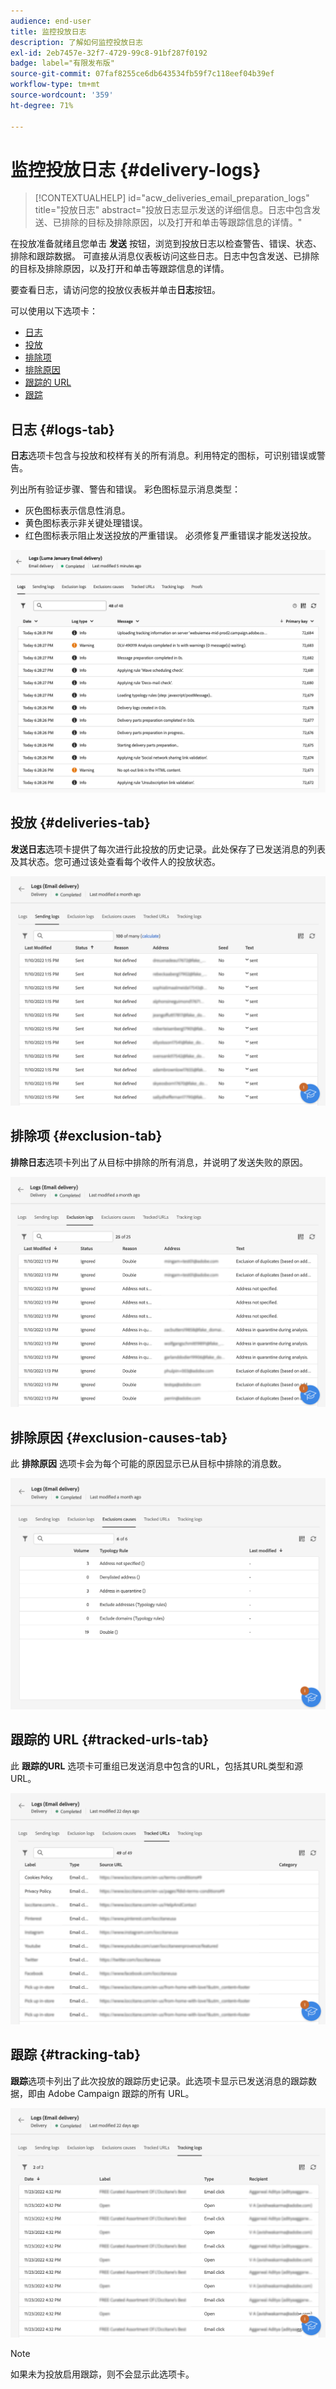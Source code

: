 ```yaml
---
audience: end-user
title: 监控投放日志
description: 了解如何监控投放日志
exl-id: 2eb7457e-32f7-4729-99c8-91bf287f0192
badge: label="有限发布版"
source-git-commit: 07faf8255ce6db643534fb59f7c118eef04b39ef
workflow-type: tm+mt
source-wordcount: '359'
ht-degree: 71%

---
```


# 监控投放日志 {#delivery-logs}

>[!CONTEXTUALHELP]
>id="acw_deliveries_email_preparation_logs"
>title="投放日志"
>abstract="投放日志显示发送的详细信息。日志中包含发送、已排除的目标及排除原因，以及打开和单击等跟踪信息的详情。"

在投放准备就绪且您单击 **发送** 按钮，浏览到投放日志以检查警告、错误、状态、排除和跟踪数据。 可直接从消息仪表板访问这些日志。日志中包含发送、已排除的目标及排除原因，以及打开和单击等跟踪信息的详情。

要查看日志，请访问您的投放仪表板并单击&#x200B;**日志**&#x200B;按钮。

可以使用以下选项卡：

* [日志](#logs-tab)
* [投放](#deliveries-tab)
* [排除项](#exclusion-tab)
* [排除原因](#exclusion-causes)
* [跟踪的 URL](#tracked-urls)
* [跟踪](#tracking)

## 日志 {#logs-tab}

**日志**&#x200B;选项卡包含与投放和校样有关的所有消息。利用特定的图标，可识别错误或警告。

列出所有验证步骤、警告和错误。 彩色图标显示消息类型：

* 灰色图标表示信息性消息。
* 黄色图标表示非关键处理错误。
* 红色图标表示阻止发送投放的严重错误。 必须修复严重错误才能发送投放。

![](assets/logs.png)


## 投放 {#deliveries-tab}

**发送日志**&#x200B;选项卡提供了每次进行此投放的历史记录。此处保存了已发送消息的列表及其状态。您可通过该处查看每个收件人的投放状态。

![](assets/logs2.png)

## 排除项 {#exclusion-tab}

**排除日志**&#x200B;选项卡列出了从目标中排除的所有消息，并说明了发送失败的原因。

![](assets/logs3.png)

## 排除原因 {#exclusion-causes-tab}

此 **排除原因** 选项卡会为每个可能的原因显示已从目标中排除的消息数。

![](assets/logs4.png)

## 跟踪的 URL {#tracked-urls-tab}

此 **跟踪的URL** 选项卡可重组已发送消息中包含的URL，包括其URL类型和源URL。

![](assets/logs5.png)

## 跟踪 {#tracking-tab}

**跟踪**&#x200B;选项卡列出了此次投放的跟踪历史记录。此选项卡显示已发送消息的跟踪数据，即由 Adobe Campaign 跟踪的所有 URL。


![](assets/logs6.png)

>[!NOTE]
>
>如果未为投放启用跟踪，则不会显示此选项卡。
